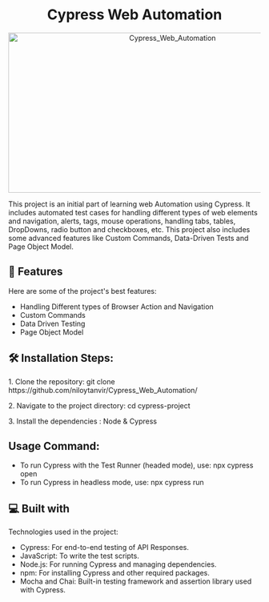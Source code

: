 
<h1 align="center" id="title">Cypress Web Automation</h1>

<p align="center"><img src="https://socialify.git.ci/niloytanvir/Cypress_Web_Automation/image?language=1&owner=1&name=1&stargazers=1&theme=Light" alt="Cypress_Web_Automation" width="640" height="320" /></p>

<p id="description">This project is an initial part of learning web Automation using Cypress. It includes automated test cases for handling different types of web elements and navigation, alerts, tags, mouse operations, handling tabs, tables, DropDowns, radio button and checkboxes, etc.
  This project also includes some advanced features like Custom Commands, Data-Driven Tests and Page Object Model.</p>

  
<h2>🧐 Features</h2>

Here are some of the project's best features:

*   Handling Different types of Browser Action and Navigation
*   Custom Commands
*   Data Driven Testing
*   Page Object Model

<h2>🛠️ Installation Steps:</h2>

<p>1. Clone the repository: git clone https://github.com/niloytanvir/Cypress_Web_Automation/</p>

<p>2. Navigate to the project directory: cd cypress-project</p>

<p>3. Install the dependencies : Node &amp; Cypress</p>

<h2>Usage Command:</h2>

- To run Cypress with the Test Runner (headed mode), use: npx cypress open
- To run Cypress in headless mode, use: npx cypress run


  
  
<h2>💻 Built with</h2>

Technologies used in the project:

*   Cypress: For end-to-end testing of API Responses.
*   JavaScript: To write the test scripts.
*   Node.js: For running Cypress and managing dependencies.
*   npm: For installing Cypress and other required packages.
*   Mocha and Chai: Built-in testing framework and assertion library used with Cypress.
